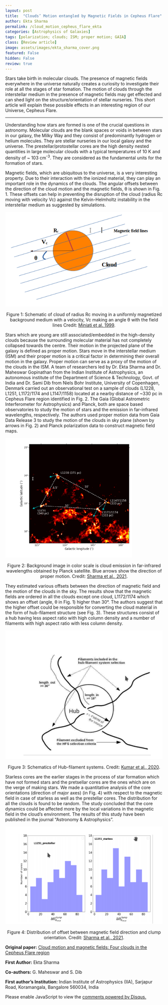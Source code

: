 ```yaml
---
layout: post
title:  "Clouds’ Motion entangled by Magnetic Fields in Cepheus Flare"
author: Ekta Sharma
permalink: /cloud_motion_cepheus_flare_ekta
categories: [Astrophysics of Galaxies]
tags: [polarization; clouds; ISM; proper motion; GAIA]
class: [Review article]
image: assets/images/ekta_sharma_cover.png
featured: False
hidden: False
review: true
---
```


>
Stars take birth in molecular clouds. The presence of magnetic fields everywhere in the universe naturally creates a curiosity to investigate their role at all the stages of star fomation. The motion of clouds through the interstellar medium in the presence of magnetic fields may get effected and can shed light on the structure/orientation of stellar nurseries.  This short article will explain these possible effects in an interesting region of our Universe, Cepheus Flare. 
>
---

Understanding how stars are formed is one of the crucial questions in astronomy. Molecular clouds are the blank spaces or voids in between stars in our galaxy, the Milky Way and they consist of predominantly hydrogen or helium molecules. They are stellar nurseries in our local galaxy and the universe. The prestellar/protostellar cores are the high density nested quantities in large molecular clouds with a typical temperatures of 10 K and density of ~ 103 cm<sup>-3</sup>. They are considered as the fundamental units for the formation of stars.

Magnetic fields, which are ubiquitous to the universe, is a very interesting property. Due to their interaction with the ionized material, they can play an important role in the dynamics of the clouds. The angular offsets between the direction of the cloud motion and the magnetic fields, θ is shown in Fig. 1. These offsets can help in preventing the disruption of the cloud (radius Rc moving with velocity Vc) against the Kelvin-Helmholtz instability in the interstellar medium as suggested by simulations.

![A new image here](../assets/images/cloud_motion_cepheus_flare_ekta/ekta_fig1.png)

<p align = "center">
Figure 1: Schematic of cloud of radius Rc moving in a uniformly magnetized background medium with a velocity, Vc making an angle θ with the field lines
Credit: <a href="https://iopscience.iop.org/article/10.1086/307162/pdf">Miniati et al. 1999</a>.
</p>

Stars which are young are still associated/embedded in the high-density clouds because the surrounding molecular material has not completely collapsed towards the centre. Their motion in the projected plane of the galaxy is defined as proper motion. Stars move in the interstellar medium (ISM) and their proper motion is a critical factor in determining their overall motion in the galaxy.  Proper motion can serve as a proxy of the motion of the clouds in the ISM. A team of researchers led by Dr. Ekta Sharma and Dr. Maheswar Gopinathan from the Indian Institute of Astrophysics, an autonomous institute of the Department of Science & Technology, Govt. of India and Dr. Sami Dib from Niels Bohr Institute, University of Copenhagen, Denmark carried out an observational test on a sample of clouds (L1228, L1251, L1172/1174 and L1147/1158) located at a nearby distance of ~330 pc in Cepheus Flare region identified in Fig. 2. The Gaia (Global Astrometric Interferometer for Astrophysics) and Planck, both are space based observatories to study the motion of stars and the emission in far-infrared wavelengths, respectively. The authors used proper motion data from Gaia Data Release 3 to study the motion of the clouds in sky plane (shown by arrows in Fig. 2) and Planck polarization data to construct magnetic field maps.

![A new image here](../assets/images/cloud_motion_cepheus_flare_ekta/ekta_fig2.png)
<p align = "center">
Figure 2: Background image in color scale is cloud emission in far-infrared wavelengths obtained by Planck satellite. Blue arrows show the direction of proper motion.
Credit: <a href="https://arxiv.org/pdf/2109.07510.pdf">Sharma et al., 2021</a>.
</p>

They estimated various offsets between the direction of magnetic field and the motion of the clouds in the sky. The results show that the magnetic fields are ordered in all the clouds except one cloud, L1172/1174 which shows an offset (angle, θ in Fig. 1) higher than 30°. The authors suggest that the higher offset could be responsible for converting the cloud material in the form of hub-filament structure (see Fig. 3). These structures consist of a hub having less aspect ratio with high column density and a number of filaments with high aspect ratio with less column density.  

![A new image here](../assets/images/cloud_motion_cepheus_flare_ekta/ekta_fig3.png)
<p align = "center">
Figure 3: Schematics of Hub-filament systems.
Credit: <a href="https://arxiv.org/pdf/2008.00295.pdf">Kumar et al., 2020</a>.
</p>

Starless cores are the earlier stages in the process of star formation which have not formed stars and the pretsellar cores are the ones which are on the verge of making stars. We made a quantitative analysis of the core orientations (direction of major axes) (in Fig. 4) with respect to the magnetic field in case of starless as well as the prestellar cores. The distribution for all the clouds is found to be random. The study concluded that the core dynamics could be affected more by the local variations in the magnetic field in the cloud’s environment. The results of this study have been published in the journal “Astronomy & Astrophysics”.

![A new image here](../assets/images/cloud_motion_cepheus_flare_ekta/ekta_fig4.png)
<p align = "center">
Figure 4: Distribution of offset between magnetic field direction and clump orientation. 
Credit: <a href="https://arxiv.org/pdf/2109.07510.pdf">Sharma et al., 2021</a>.
</p>



**Original paper:**
<a href="https://www.aanda.org/articles/aa/abs/2022/02/aa40495-21/aa40495-21.html" target="_blank"> Cloud motion and magnetic fields: Four clouds in the Cepheus Flare region</a>



**First Author:** Ekta Sharma

**Co-authors:** G. Maheswar and S. Dib

**First author’s Institution:** Indian Institute of Astrophysics (IIA), Sarjapur Road, Koramangala, Bangalore 560034, India

<div id="disqus_thread"></div>
<script>
    /**
    *  RECOMMENDED CONFIGURATION VARIABLES: EDIT AND UNCOMMENT THE SECTION BELOW TO INSERT DYNAMIC VALUES FROM YOUR PLATFORM OR CMS.
    *  LEARN WHY DEFINING THESE VARIABLES IS IMPORTANT: https://disqus.com/admin/universalcode/#configuration-variables    */
    /*
    var disqus_config = function () {
    this.page.url = PAGE_URL;  // Replace PAGE_URL with your page's canonical URL variable
    this.page.identifier = PAGE_IDENTIFIER; // Replace PAGE_IDENTIFIER with your page's unique identifier variable
    };
    */
    (function() { // DON'T EDIT BELOW THIS LINE
    var d = document, s = d.createElement('script');
    s.src = 'https://cosmicvarta-in.disqus.com/embed.js';
    s.setAttribute('data-timestamp', +new Date());
    (d.head || d.body).appendChild(s);
    })();
</script>
<noscript>Please enable JavaScript to view the <a href="https://disqus.com/?ref_noscript">comments powered by Disqus.</a></noscript>



